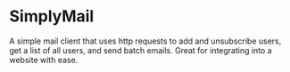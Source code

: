 # SimplyMail
 A simple mail client that uses http requests to add and unsubscribe users, get a list of all users, and send batch emails. Great for integrating into a website with ease.
